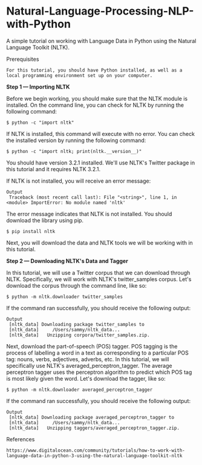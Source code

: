 # Natural-Language-Processing-NLP-with-Python

A simple tutorial on working with Language Data in Python using the Natural Language Toolkit (NLTK).

Prerequisites

    For this tutorial, you should have Python installed, as well as a local programming environment set up on your computer. 
    
**Step 1 — Importing NLTK**

Before we begin working, you should make sure that the NLTK module is installed. On the command line, you can check for NLTK by running the following command:

    $ python -c "import nltk"
   
If NLTK is installed, this command will execute with no error. You can check the installed version by running the following command:

    $ python -c "import nltk; print(nltk.__version__)"
    
You should have version 3.2.1 installed. We'll use NLTK's Twitter package in this tutorial and it requires NLTK 3.2.1.

If NLTK is not installed, you will receive an error message:

    Output
     Traceback (most recent call last): File "<string>", line 1, in <module> ImportError: No module named 'nltk'
 
The error message indicates that NLTK is not installed. You should download the library using pip.

    $ pip install nltk
     
Next, you will download the data and NLTK tools we will be working with in this tutorial.

**Step 2 — Downloading NLTK's Data and Tagger**

In this tutorial, we will use a Twitter corpus that we can download through NLTK. Specifically, we will work with NLTK's twitter_samples corpus. Let's download the corpus through the command line, like so:

    $ python -m nltk.downloader twitter_samples
    
If the command ran successfully, you should receive the following output:

    Output
     [nltk_data] Downloading package twitter_samples to
     [nltk_data]     /Users/sammy/nltk_data...
     [nltk_data]   Unzipping corpora/twitter_samples.zip.
     
Next, download the part-of-speech (POS) tagger. POS tagging is the process of labelling a word in a text as corresponding to a particular POS tag: nouns, verbs, adjectives, adverbs, etc. In this tutorial, we will specifically use NLTK's averaged_perceptron_tagger. The average perceptron tagger uses the perceptron algorithm to predict which POS tag is most likely given the word. Let's download the tagger, like so:

    $ python -m nltk.downloader averaged_perceptron_tagger
    
If the command ran successfully, you should receive the following output:

    Output
     [nltk_data] Downloading package averaged_perceptron_tagger to
     [nltk_data]     /Users/sammy/nltk_data...
     [nltk_data]   Unzipping taggers/averaged_perceptron_tagger.zip.
     
References

    https://www.digitalocean.com/community/tutorials/how-to-work-with-language-data-in-python-3-using-the-natural-language-toolkit-nltk

